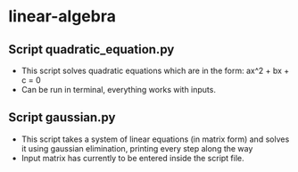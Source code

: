 # linear-algebra
 
## Script quadratic_equation.py
- This script solves quadratic equations which are in the form: ax^2 + bx + c = 0
- Can be run in terminal, everything works with inputs.

## Script gaussian.py
- This script takes a system of linear equations (in matrix form) and solves it using gaussian elimination, printing every step along the way
- Input matrix has currently to be entered inside the script file.